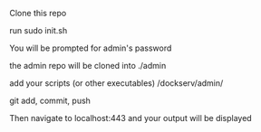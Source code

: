 Clone this repo

run sudo init.sh

You will be prompted for admin's password

the admin repo will be cloned into ./admin

add your scripts (or other executables) /dockserv/admin/

git add, commit, push

Then navigate to localhost:443 and your output will be displayed
